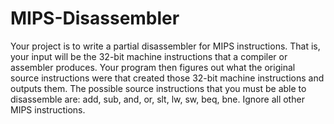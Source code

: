 # MIPS-Disassembler
Your project is to write a partial disassembler for MIPS instructions. That is, your input will be the 32-bit machine instructions that a compiler or assembler produces. Your program then figures out what the original source instructions were that created those 32-bit machine instructions and outputs them. The possible source instructions that you must be able to disassemble are: add, sub, and, or, slt, lw, sw, beq, bne. Ignore all other MIPS instructions. 
